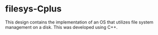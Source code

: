 # filesys-Cplus
This design contains the implementation of an OS that utilizes file system management on a disk. This was developed using C++. 
